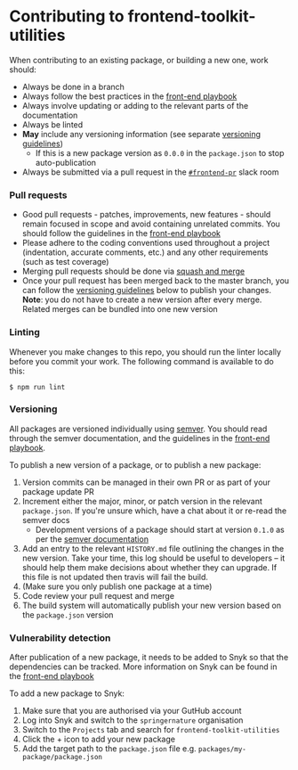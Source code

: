 # Contributing to frontend-toolkit-utilities

When contributing to an existing package, or building a new one, work should:

- Always be done in a branch
- Always follow the best practices in the [front-end playbook](https://github.com/springernature/frontend-playbook/)
- Always involve updating or adding to the relevant parts of the documentation
- Always be linted
- **May** include any versioning information (see separate [versioning guidelines](#versioning))
    - If this is a new package version as `0.0.0` in the `package.json` to stop auto-publication
- Always be submitted via a pull request in the [`#frontend-pr`](https://springernature.slack.com/messages/C0GJK53TQ/) slack room

### Pull requests

- Good pull requests - patches, improvements, new features - should remain focused in scope and avoid containing unrelated commits. You should follow the guidelines in the [front-end playbook](https://github.com/springernature/frontend-playbook/blob/master/practices/code-review.md)
- Please adhere to the coding conventions used throughout a project (indentation, accurate comments, etc.) and any other requirements (such as test coverage)
- Merging pull requests should be done via [squash and merge](https://help.github.com/articles/about-pull-request-merges/#squash-and-merge-your-pull-request-commits)
- Once your pull request has been merged back to the master branch, you can follow the [versioning guidelines](#versioning) below to publish your changes. **Note**: you do not have to create a new version after every merge. Related merges can be bundled into one new version

### Linting

Whenever you make changes to this repo, you should run the linter locally before you commit your work. The following command is available to do this:

```
$ npm run lint
```

### Versioning

All packages are versioned individually using [semver](http://semver.org/). You should read through the semver documentation, and the guidelines in the [front-end playbook](https://github.com/springernature/frontend-playbook/blob/master/practices/semver.md).

To publish a new version of a package, or to publish a new package:

1. Version commits can be managed in their own PR or as part of your package update PR
2. Increment either the major, minor, or patch version in the relevant `package.json`. If you're unsure which, have a chat about it or re-read the semver docs
    * Development versions of a package should start at version `0.1.0` as per the [semver documentation](https://semver.org/#spec-item-4)
3. Add an entry to the relevant `HISTORY.md` file outlining the changes in the new version. Take your time, this log should be useful to developers – it should help them make decisions about whether they can upgrade. If this file is not updated then travis will fail the build.
4. (Make sure you only publish one package at a time)
6. Code review your pull request and merge
7. The build system will automatically publish your new version based on the `package.json` version

### Vulnerability detection

After publication of a new package, it needs to be added to Snyk so that the dependencies can be tracked. More information on Snyk can be found in the [front-end playbook](https://github.com/springernature/frontend-playbook/blob/master/practices/managing-node-projects.md#dependency-management-tools)

To add a new package to Snyk:

1. Make sure that you are authorised via your GutHub account
2. Log into Snyk and switch to the `springernature` organisation
3. Switch to the `Projects` tab and search for `frontend-toolkit-utilities`
4. Click the + icon to add your new package
5. Add the target path to the `package.json` file e.g. `packages/my-package/package.json`
